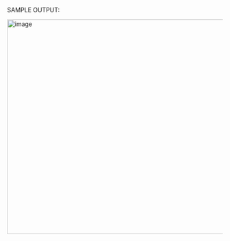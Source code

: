SAMPLE OUTPUT:

<img width="634" height="500" alt="image" src="https://github.com/user-attachments/assets/303f24cb-50c4-465f-9cd2-4c2d999fb5a6" />
